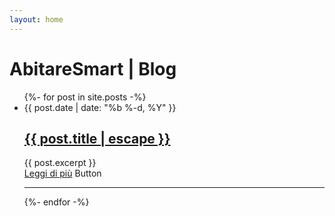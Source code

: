```yaml
---
layout: home
---
```


<div class="container max-w-screen-md py-24 md:py-28 mx-auto px-4 sm:px-6 lg:px-8">
    <h1 class="text-4xl font-black">AbitareSmart | Blog</h1>
  <ul class="mt-12">
    {%- for post in site.posts -%}
    <li class="mt-16 list-reset">
      <time class="uppercase text-xs text-gray-500 font-bold">{{ post.date | date: "%b %-d, %Y" }}</time>
      <h2 class="mt-1 text-2xl tracking-tight font-extrabold text-gray-900 sm:leading-none md:text-3xl">
        <a href="{{ post.url | relative_url }}">{{ post.title | escape }}</a>
      </h2>
      <div class="mt-6 post-content">{{ post.excerpt }}</div>
      <div class="mt-10">
        <a class="bg-blue-500 hover:bg-blue-700 text-white font-bold py-2 px-4 rounded-full" href="{{ post.url | relative_url }}">Leggi di più</a>
          Button
        </a>
      </div>
    </li>
    <hr class="w-full bg-gray-100 my-12" style="height: 1px;">
     {%- endfor -%}
  </ul>
</div>